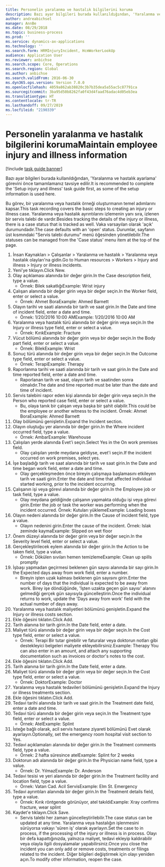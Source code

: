```yaml
---
title: Personelin yaralanma ve hastalık bilgilerini koruma
description: Bazı ayar bilgileri burada kullanıldığından, 'Yaralanma ve hastalık ayarlama' görevini önce tamamlamanız tavsiye edilir.
author: andreabichsel
manager: AnnBe
ms.date: 08/29/2018
ms.topic: business-process
ms.prod: ''
ms.service: dynamics-ax-applications
ms.technology: ''
ms.search.form: HRMInjuryIncident, HcmWorkerLookUp
audience: Application User
ms.reviewer: anbichse
ms.search.scope: Core, Operations
ms.search.region: Global
ms.author: anbichse
ms.search.validFrom: 2016-06-30
ms.dyn365.ops.version: Version 7.0.0
ms.openlocfilehash: 4059a862ab38820c3b7b35dea5a55ac5c87791ca
ms.sourcegitcommit: 3ba95d50b8262fa0f43d4faad76adac4d05eb3ea
ms.translationtype: HT
ms.contentlocale: tr-TR
ms.lasthandoff: 09/27/2019
ms.locfileid: "2190339"
---
```

# <a name="maintain-employee-injury-and-illness-information"></a><span data-ttu-id="12a07-103">Personelin yaralanma ve hastalık bilgilerini koruma</span><span class="sxs-lookup"><span data-stu-id="12a07-103">Maintain employee injury and illness information</span></span>

[!include [task guide banner](../../includes/task-guide-banner.md)]

<span data-ttu-id="12a07-104">Bazı ayar bilgileri burada kullanıldığından, 'Yaralanma ve hastalık ayarlama' görevini önce tamamlamanız tavsiye edilir.</span><span class="sxs-lookup"><span data-stu-id="12a07-104">It is recommended to complete the 'Setup injury and illness' task guide first, as some of the setup information is used here.</span></span> 



<span data-ttu-id="12a07-105">Bu görev, bir yaralanma veya hastalık örneği oluşturmanın temel adımlarını kapsar.</span><span class="sxs-lookup"><span data-stu-id="12a07-105">This task recording covers the basic steps to creating an injury or illness case.</span></span> <span data-ttu-id="12a07-106">Yaralanma veya hastalık ayrıntılarını izlemenin yanı sıra, izlenen bir servis talebi de vardır.</span><span class="sxs-lookup"><span data-stu-id="12a07-106">Besides tracking the details of the injury or illness, there is a case status that is tracked as well.</span></span>  <span data-ttu-id="12a07-107">Vaka varsayılan olarak 'açık' durumundadır.</span><span class="sxs-lookup"><span data-stu-id="12a07-107">The case defaults with an 'open' status.</span></span>  <span data-ttu-id="12a07-108">Durumlar, sayfanın üst kısmındaki "Servis talebi durumu" menü öğesinden yönetilebilir.</span><span class="sxs-lookup"><span data-stu-id="12a07-108">The statuses can be managed from the 'Case status' menu item at the top of the page.</span></span>

1. <span data-ttu-id="12a07-109">İnsan Kaynakları > Çalışanlar > Yaralanma ve hastalık > Yaralanma veya hastalık olayları'na gidin.</span><span class="sxs-lookup"><span data-stu-id="12a07-109">Go to Human resources > Workers > Injury and illness > Injury or illness incidents.</span></span>
2. <span data-ttu-id="12a07-110">Yeni'ye tıklayın.</span><span class="sxs-lookup"><span data-stu-id="12a07-110">Click New.</span></span>
3. <span data-ttu-id="12a07-111">Olay açıklaması alanında bir değer girin.</span><span class="sxs-lookup"><span data-stu-id="12a07-111">In the Case description field, type a value.</span></span>
    * <span data-ttu-id="12a07-112">Örnek: Bilek sakatlığı</span><span class="sxs-lookup"><span data-stu-id="12a07-112">Example:  Wrist injury</span></span>  
4. <span data-ttu-id="12a07-113">Çalışan alanında bir değer girin veya bir değer seçin.</span><span class="sxs-lookup"><span data-stu-id="12a07-113">In the Worker field, enter or select a value.</span></span>
    * <span data-ttu-id="12a07-114">Örnek: Ahmet Bora</span><span class="sxs-lookup"><span data-stu-id="12a07-114">Example: Ahmed Barnett</span></span>  
5. <span data-ttu-id="12a07-115">Olayın tarihi ve saati alanında bir tarih ve saat girin.</span><span class="sxs-lookup"><span data-stu-id="12a07-115">In the Date and time of incident field, enter a date and time.</span></span>
    * <span data-ttu-id="12a07-116">Örnek: 1/20/2016 10:00 AM</span><span class="sxs-lookup"><span data-stu-id="12a07-116">Example:  1/20/2016 10:00 AM</span></span>  
6. <span data-ttu-id="12a07-117">Yaralanma veya hastalık türü alanında bir değer girin veya seçin.</span><span class="sxs-lookup"><span data-stu-id="12a07-117">In the Injury or illness type field, enter or select a value.</span></span>
    * <span data-ttu-id="12a07-118">Örnek: Kırık</span><span class="sxs-lookup"><span data-stu-id="12a07-118">Example:  Fracture</span></span>  
7. <span data-ttu-id="12a07-119">Vücut bölümü alanında bir değer girin veya bir değer seçin.</span><span class="sxs-lookup"><span data-stu-id="12a07-119">In the Body part field, enter or select a value.</span></span>
    * <span data-ttu-id="12a07-120">Örnek: Bilek</span><span class="sxs-lookup"><span data-stu-id="12a07-120">Example:  Wrist</span></span>  
8. <span data-ttu-id="12a07-121">Sonuç türü alanında bir değer girin veya bir değer seçin.</span><span class="sxs-lookup"><span data-stu-id="12a07-121">In the Outcome type field, enter or select a value.</span></span>
    * <span data-ttu-id="12a07-122">Örnek: Terapi</span><span class="sxs-lookup"><span data-stu-id="12a07-122">Example:  Therapy</span></span>  
9. <span data-ttu-id="12a07-123">Raporlanma tarihi ve saati alanında bir tarih ve saat girin.</span><span class="sxs-lookup"><span data-stu-id="12a07-123">In the Date and time reported field, enter a date and time.</span></span>
    * <span data-ttu-id="12a07-124">Raporlanan tarih ve saat, olayın tarih ve saatinden sonra olmalıdır.</span><span class="sxs-lookup"><span data-stu-id="12a07-124">The date and time reported must be later than the date and time of incident.</span></span>  
10. <span data-ttu-id="12a07-125">Servis talebini rapor eden kişi alanında bir değer girin veya seçin.</span><span class="sxs-lookup"><span data-stu-id="12a07-125">In the Person who reported case field, enter or select a value.</span></span>
    * <span data-ttu-id="12a07-126">Bu, olaya tanık bir çalışan veya başka bir şahit olabilir.</span><span class="sxs-lookup"><span data-stu-id="12a07-126">This could be the employee or another witness to the incident.</span></span>  <span data-ttu-id="12a07-127">Örnek: Ahmet Bora</span><span class="sxs-lookup"><span data-stu-id="12a07-127">Example: Ahmed Barnett</span></span>  
11. <span data-ttu-id="12a07-128">Olay bölümünü genişletin.</span><span class="sxs-lookup"><span data-stu-id="12a07-128">Expand the Incident section.</span></span>
12. <span data-ttu-id="12a07-129">Olayın oluştuğu yer alanında bir değer girin.</span><span class="sxs-lookup"><span data-stu-id="12a07-129">In the Where incident occurred field, type a value.</span></span>
    * <span data-ttu-id="12a07-130">Örnek: Ambar</span><span class="sxs-lookup"><span data-stu-id="12a07-130">Example:  Warehouse</span></span>  
13. <span data-ttu-id="12a07-131">Çalışılan yerde alanında Evet'i seçin.</span><span class="sxs-lookup"><span data-stu-id="12a07-131">Select Yes in the On work premises field.</span></span>
    * <span data-ttu-id="12a07-132">Olay çalışılan yerde meydana geldiyse, evet'i seçin.</span><span class="sxs-lookup"><span data-stu-id="12a07-132">If the incident occurred on work premises, select yes.</span></span>  
14. <span data-ttu-id="12a07-133">İşe başladığı tarih ve saat alanında bir tarih ve saat girin.</span><span class="sxs-lookup"><span data-stu-id="12a07-133">In the Date and time began work field, enter a date and time.</span></span>
    * <span data-ttu-id="12a07-134">Olay gerçekleşmeden önce bireyin çalışmaya başlamasını etkileyen tarih ve saati girin.</span><span class="sxs-lookup"><span data-stu-id="12a07-134">Enter the date and time that affected individual started working, prior to the incident occurring.</span></span>  
15. <span data-ttu-id="12a07-135">Çalışanın işi veya görevi alanında bir değer girin.</span><span class="sxs-lookup"><span data-stu-id="12a07-135">In the Employee job or task field, type a value.</span></span>
    * <span data-ttu-id="12a07-136">Olay meydana geldiğinde çalışanın yapmakta olduğu işi veya görevi girin.</span><span class="sxs-lookup"><span data-stu-id="12a07-136">Enter the job or task the worker was performing when the incident occurred.</span></span>  <span data-ttu-id="12a07-137">Örnek: Kutuları yükleme</span><span class="sxs-lookup"><span data-stu-id="12a07-137">Example:  Loading boxes</span></span>  
16. <span data-ttu-id="12a07-138">Olayın nedeni alanında bir değer girin.</span><span class="sxs-lookup"><span data-stu-id="12a07-138">In the Cause of incident field, type a value.</span></span>
    * <span data-ttu-id="12a07-139">Olayın nedenini girin.</span><span class="sxs-lookup"><span data-stu-id="12a07-139">Enter the cause of the incident.</span></span>  <span data-ttu-id="12a07-140">Örnek: Islak zeminde kayma</span><span class="sxs-lookup"><span data-stu-id="12a07-140">Example:  Slipped on wet floor</span></span>  
17. <span data-ttu-id="12a07-141">Önem düzeyi alanında bir değer girin veya bir değer seçin.</span><span class="sxs-lookup"><span data-stu-id="12a07-141">In the Severity level field, enter or select a value.</span></span>
18. <span data-ttu-id="12a07-142">Gerçekleştirilecek eylem alanında bir değer girin.</span><span class="sxs-lookup"><span data-stu-id="12a07-142">In the Action to be taken field, type a value.</span></span>
    * <span data-ttu-id="12a07-143">Örnek: Dökülen sıvıları hemen temizleme</span><span class="sxs-lookup"><span data-stu-id="12a07-143">Example:  Clean up spills promptly</span></span>  
19. <span data-ttu-id="12a07-144">İşbaşı yapmadan geçirmesi beklenen gün sayısı alanında bir sayı girin.</span><span class="sxs-lookup"><span data-stu-id="12a07-144">In the Expected days away from work field, enter a number.</span></span>
    * <span data-ttu-id="12a07-145">Bireyin işten uzak kalması beklenen gün sayısını girin.</span><span class="sxs-lookup"><span data-stu-id="12a07-145">Enter the number of days that the individual is expected to be away from work.</span></span>  <span data-ttu-id="12a07-146">Birey işe döndüğünde, 'İşten uzakta geçen gün sayısı' alanını gelmediği gerçek gün sayısıyla güncelleştirin.</span><span class="sxs-lookup"><span data-stu-id="12a07-146">Once the individual returns to work, update the 'Days away from work' field with the actual number of days away.</span></span>  
20. <span data-ttu-id="12a07-147">Yaralanma veya hastalık maliyetleri bölümünü genişletin.</span><span class="sxs-lookup"><span data-stu-id="12a07-147">Expand the Injury or illness costs section.</span></span>
21. <span data-ttu-id="12a07-148">Ekle öğesini tıklatın.</span><span class="sxs-lookup"><span data-stu-id="12a07-148">Click Add.</span></span>
22. <span data-ttu-id="12a07-149">Tarih alanına bir tarih girin.</span><span class="sxs-lookup"><span data-stu-id="12a07-149">In the Date field, enter a date.</span></span>
23. <span data-ttu-id="12a07-150">Maliyet türü alanında bir değer girin veya bir değer seçin.</span><span class="sxs-lookup"><span data-stu-id="12a07-150">In the Cost type field, enter or select a value.</span></span>
    * <span data-ttu-id="12a07-151">Örnek:  Terapi    Bir tutar girebilir ve faturalar veya doktorun notları gibi destekleyici belgeleri maliyete ekleyebilirsiniz.</span><span class="sxs-lookup"><span data-stu-id="12a07-151">Example:  Therapy    You can also enter in an amount, and attach any supporting documentation such as invoices or doctor's notes to the cost.</span></span>  
24. <span data-ttu-id="12a07-152">Ekle öğesini tıklatın.</span><span class="sxs-lookup"><span data-stu-id="12a07-152">Click Add.</span></span>
25. <span data-ttu-id="12a07-153">Tarih alanına bir tarih girin.</span><span class="sxs-lookup"><span data-stu-id="12a07-153">In the Date field, enter a date.</span></span>
26. <span data-ttu-id="12a07-154">Maliyet türü alanında bir değer girin veya bir değer seçin.</span><span class="sxs-lookup"><span data-stu-id="12a07-154">In the Cost type field, enter or select a value.</span></span>
    * <span data-ttu-id="12a07-155">Örnek: Doktor</span><span class="sxs-lookup"><span data-stu-id="12a07-155">Example: Doctor</span></span>  
27. <span data-ttu-id="12a07-156">Yaralanma veya hastalık tedavileri bölümünü genişletin.</span><span class="sxs-lookup"><span data-stu-id="12a07-156">Expand the Injury or illness treatments section.</span></span>
28. <span data-ttu-id="12a07-157">Ekle öğesini tıklatın.</span><span class="sxs-lookup"><span data-stu-id="12a07-157">Click Add.</span></span>
29. <span data-ttu-id="12a07-158">Tedavi tarihi alanında bir tarih ve saat girin.</span><span class="sxs-lookup"><span data-stu-id="12a07-158">In the Treatment date field, enter a date and time.</span></span>
30. <span data-ttu-id="12a07-159">Tedavi türü alanında bir değer girin veya seçin.</span><span class="sxs-lookup"><span data-stu-id="12a07-159">In the Treatment type field, enter or select a value.</span></span>
    * <span data-ttu-id="12a07-160">Örnek: Atel</span><span class="sxs-lookup"><span data-stu-id="12a07-160">Example:  Splint</span></span>  
31. <span data-ttu-id="12a07-161">İsteğe bağlı olarak, acil servis hastane ziyareti bölümünü Evet olarak ayarlayın.</span><span class="sxs-lookup"><span data-stu-id="12a07-161">Optionally, set the emergency room hospital visit section to Yes.</span></span>
32. <span data-ttu-id="12a07-162">Tedavi açıklamaları alanında bir değer girin.</span><span class="sxs-lookup"><span data-stu-id="12a07-162">In the Treatment comments field, type a value.</span></span>
    * <span data-ttu-id="12a07-163">Örnek: 2 hafta süresince atel</span><span class="sxs-lookup"><span data-stu-id="12a07-163">Example:  Splint for 2 weeks</span></span>  
33. <span data-ttu-id="12a07-164">Doktorun adı alanında bir değer girin.</span><span class="sxs-lookup"><span data-stu-id="12a07-164">In the Physician name field, type a value.</span></span>
    * <span data-ttu-id="12a07-165">Örnek: Dr. Yılmaz</span><span class="sxs-lookup"><span data-stu-id="12a07-165">Example:  Dr. Anderson</span></span>  
34. <span data-ttu-id="12a07-166">Tedavi tesisi ve yeri alanında bir değer girin.</span><span class="sxs-lookup"><span data-stu-id="12a07-166">In the Treatment facility and location field, type a value.</span></span>
    * <span data-ttu-id="12a07-167">Örnek: Vatan Cad. Acil Servis</span><span class="sxs-lookup"><span data-stu-id="12a07-167">Example:  Elm St. Emergency</span></span>  
35. <span data-ttu-id="12a07-168">Tedavi ayrıntıları alanında bir değer girin.</span><span class="sxs-lookup"><span data-stu-id="12a07-168">In the Treatment details field, type a value.</span></span>
    * <span data-ttu-id="12a07-169">Örnek: Kırık röntgende görünüyor, atel takıldı</span><span class="sxs-lookup"><span data-stu-id="12a07-169">Example:  Xray confirms fracture, wear splint</span></span>  
36. <span data-ttu-id="12a07-170">Kaydet'e tıklayın.</span><span class="sxs-lookup"><span data-stu-id="12a07-170">Click Save.</span></span>
    * <span data-ttu-id="12a07-171">Servis talebi her zaman güncelleştirilebilir.</span><span class="sxs-lookup"><span data-stu-id="12a07-171">The case status can be updated at any time.</span></span>  <span data-ttu-id="12a07-172">Yaralanma veya hastalığın işlenmesini sürüyorsa vakayı 'süren iş' olarak ayarlayın.</span><span class="sxs-lookup"><span data-stu-id="12a07-172">Set the case to in process, if the processing of the injury or illness is in process.</span></span>  <span data-ttu-id="12a07-173">Olayı bir defa kapattığınızda, yalnızca maliyet, tedavi ekleyip kaldırabilir veya olayla ilgili dosyalamalar yapabilirsiniz.</span><span class="sxs-lookup"><span data-stu-id="12a07-173">Once you close the incident you can only add or remove costs, treatments or filings related to the incident.</span></span>  <span data-ttu-id="12a07-174">Diğer bilgileri değiştirmek için olayı yeniden açın.</span><span class="sxs-lookup"><span data-stu-id="12a07-174">To modify other information, reopen the case.</span></span>  

